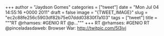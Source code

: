 
+++
author = "Jaydson Gomes"
categories = ["tweet"]
date = "Mon Jul 04 14:55:16 +0000 2011"
draft = false
image = "{TWEET_IMAGE}"
slug = "ec2c88fe256c5903df82b75e07ddd03830f7a103"
tags = ["tweet"]
title = """RT @rhamses: #GENIO RT @p..."""
+++
RT @rhamses: #GENIO RT @pinceladasdaweb: Browser War:  http://twitpic.com/5l3jvj
